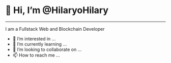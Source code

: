 # 👋 Hi, I’m @HilaryoHilary
***

I am a Fullstack Web and Blockchain Developer


- 👀 I’m interested in ...
- 🌱 I’m currently learning ...
- 💞️ I’m looking to collaborate on ...
- 📫 How to reach me ...

<!---
hilaryohilary/hilaryohilary is a ✨ special ✨ repository because its `README.md` (this file) appears on your GitHub profile.
You can click the Preview link to take a look at your changes.
--->
